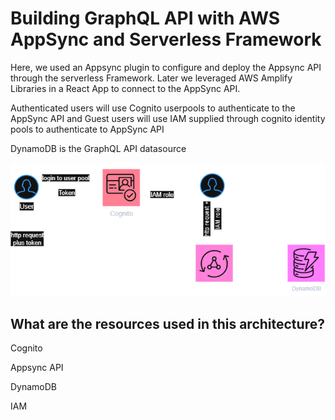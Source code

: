 # Building GraphQL API with AWS AppSync and Serverless Framework

Here, we used an Appsync plugin to configure and deploy the Appsync API through the serverless Framework. Later we leveraged AWS Amplify Libraries in a React App to connect to the AppSync API.

Authenticated users will use Cognito userpools to authenticate to the AppSync API and 
Guest users will use IAM supplied through cognito identity pools to authenticate to
AppSync API

DynamoDB is the GraphQL API datasource


![appsync](appsync.png)


## What are the resources used in this architecture?

Cognito

Appsync API

DynamoDB

IAM